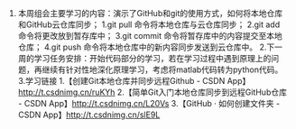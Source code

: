 1. 本周组会主要学习的内容：演示了GitHub和git的使用方式，如何将本地仓库和GitHub云仓库同步；
   1.git pull 命令将本地仓库与云仓库同步；
   2.git add 命令将更改放到暂存库中；
   3.git commit 命令将暂存库中的内容提交至本地仓库；
   4.git push 命令将本地仓库中的新内容同步发送到云仓库中。
2.下一周的学习任务安排：开始代码部分的学习，若在学习过程中遇到原理上的问题，再继续有针对性地深化原理学习，考虑将matlab代码转为python代码。
3.学习链接
   1.【创建Git本地仓库并同步远程Github -  CSDN App】http://t.csdnimg.cn/ruKYh
   2.【简单Git入门本地仓库同步到远程GitHub仓库 -  CSDN App】http://t.csdnimg.cn/L20Vs
   3.【GitHub · 如何创建文件夹 -  CSDN App】http://t.csdnimg.cn/slE9L
